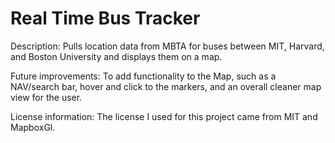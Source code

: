 # Real Time Bus Tracker

Description: Pulls location data from MBTA for buses between MIT, Harvard, and Boston University and displays them on a map. 

Future improvements: To add functionality to the Map, such as a NAV/search bar, hover and click to the markers, and an overall cleaner map view for the user. 

License information: The license I used for this project came from MIT and MapboxGl.
